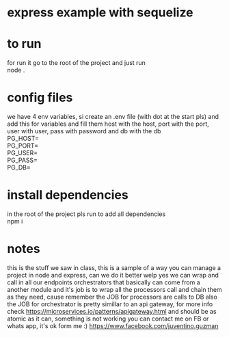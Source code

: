 # express example with sequelize

# to run
for run it go to the root of the project and just run<br />
  node . <br />
# config files
we have 4 env variables, si create an .env file (with dot at the start pls) and add this for variables and fill them
host with the host, port with the port, user with user, pass with password and db with the db <br />
PG_HOST=<br />
PG_PORT=<br />
PG_USER=<br />
PG_PASS=<br />
PG_DB=<br />

# install dependencies
in the root of the project pls run to add all dependencies <br />
  npm i

# notes
this is the stuff we saw in class, this is a sample of a way you can manage a project in node and express, can we do it better 
welp yes we can wrap and call in all our endpoints orchestrators that basically can come from a another module and it's job is to 
wrap all the processors call and chain them as they need, cause remember the JOB for processors are calls to DB also the JOB for 
orchestrator is pretty simillar to an api gateway, for more info check https://microservices.io/patterns/apigateway.html 
and should be as atomic as it can, something is not working you can contact me on FB or whats app, it's ok form me :)
https://www.facebook.com/juventino.guzman 
